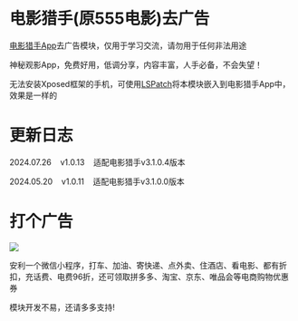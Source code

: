 # 电影猎手(原555电影)去广告

[电影猎手App](https://d22kk6r2ro4ut2.cloudfront.net/nxtgvo.pdf)去广告模块，仅用于学习交流，请勿用于任何非法用途

神秘观影App，免费好用，低调分享，内容丰富，人手必备，不会失望！

无法安装Xposed框架的手机，可使用[LSPatch](https://github.com/LSPosed/LSPatch/releases/download/v0.6/manager-v0.6-398-release.apk)将本模块嵌入到电影猎手App中，效果是一样的

# 更新日志

2024.07.26&nbsp;&nbsp;&nbsp;&nbsp;v1.0.13&nbsp;&nbsp;&nbsp;&nbsp;适配电影猎手v3.1.0.4版本

2024.05.20&nbsp;&nbsp;&nbsp;&nbsp;v1.0.11&nbsp;&nbsp;&nbsp;&nbsp;适配电影猎手v3.1.0.0版本

# 打个广告

![](https://gitee.com/guangzishushu/image_hosting/raw/master/pictures/stsh.png)

安利一个微信小程序，打车、加油、寄快递、点外卖、住酒店、看电影、都有折扣，充话费、电费96折，还可领取拼多多、淘宝、京东、唯品会等电商购物优惠券

模块开发不易，还请多多支持!


